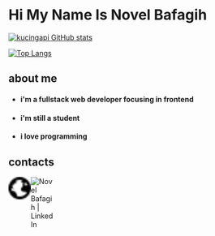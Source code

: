 # Hi My Name Is Novel Bafagih

[![kucingapi GitHub stats](https://github-readme-stats.vercel.app/api?username=kucingapi)](https://github.com/anuraghazra/github-readme-stats)

[![Top Langs](https://github-readme-stats.vercel.app/api/top-langs/?username=kucingapi)](https://github.com/anuraghazra/github-readme-stats)

## about me

- #### i'm a fullstack web developer focusing in frontend
- #### i'm still a student
- #### i love programming

## contacts

[<img align="left" alt="novelb.me" width="44px" src="https://raw.githubusercontent.com/iconic/open-iconic/master/svg/globe.svg" />](https://novelb.me)
[<img align="left" alt="Novel Bafagih | LinkedIn" width="44px" src="https://cdn.jsdelivr.net/npm/simple-icons@v3/icons/linkedin.svg" />](https://www.linkedin.com/in/novel-bafagih/)

